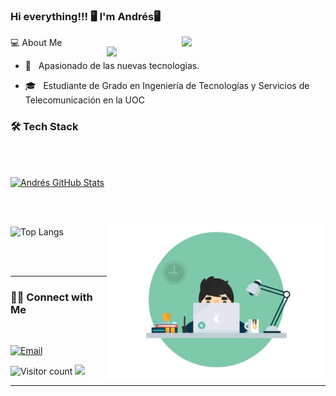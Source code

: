 ### Hi everything!!! 🖥 I'm Andrés🖥</h2>

<img align='right' src="https://media.giphy.com/media/ubTm0qEprEvOo/giphy.gif" width="230">
<img align='right' src="https://media4.giphy.com/media/CTX0ivSQbI78A/giphy.gif?cid=790b7611a74f9db7eeb2792a6c74dc18790ac447436da4ac&rid=giphy.gif&ct=g" width="350">

</h3>💻 About Me </h3>



- 🤔 &nbsp; Apasionado de las nuevas tecnologias.

- 🎓 &nbsp; Estudiante de Grado en Ingeniería de Tecnologías y Servicios de Telecomunicación en la UOC





<h3>🛠 Tech Stack</h3>










<br/><br/>

[![Andrés GitHub Stats](https://github-readme-stats.vercel.app/api?username=Amarg24&show_icons=true)](https://github.com/Amarg24)

<br/>

<br/>

<img src="https://github.com/nirala69/nirala69/blob/master/70804f7e25b11f29db904f2fa7b4cd9d.gif" width="350" align='right'>

![Top Langs](https://github-readme-stats.vercel.app/api/top-langs/?username=Amarg24&show_icons=true)

<br><br>



<hr>



<h3> 🤝🏻 Connect with Me </h3>

<br>



<p align="center">


<a href="mailto:amarg24@uoc.edu"><img alt="Email" src="https://img.shields.io/badge/Email-amarg24@uoc.edu-blue?style=flat-square&logo=gmail"></a>

</p>





![Visitor count](https://visitor-badge.laobi.icu/badge?page_id=Amarg24.Amarg24)   <img src="https://media.giphy.com/media/dxn6fRlTIShoeBr69N/giphy.gif" width="30">





<hr>
